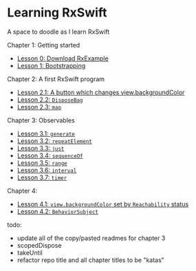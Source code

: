 # Learning RxSwift
A space to doodle as I learn RxSwift

Chapter 1: Getting started

* [Lesson 0: Download RxExample](lesson0_rxexample)
* [Lesson 1: Bootstrapping](lesson1_bootstrapping)

Chapter 2: A first RxSwift program

* [Lesson 2.1: A button which changes view.backgroundColor](lesson2.1_backgroundcolor)
* [Lesson 2.2: `DisposeBag`](lesson2.2_disposebag)
* [Lesson 2.3: `map`](lesson2.3_map)

Chapter 3: Observables

* [Lesson 3.1: `generate`](lesson3.1_generate)
* [Lesson 3.2: `repeatElement`](lesson3.2_repeatElement)
* [Lesson 3.3: `just`](lesson3.3_just)
* [Lesson 3.4: `sequenceOf`](lesson3.4_sequenceOf)
* [Lesson 3.5: `range`](lesson3.5_range)
* [Lesson 3.6: `interval`](lesson3.6_interval)
* [Lesson 3.7: `timer`](lesson3.7_timer)

Chapter 4:

* [Lesson 4.1: `view.backgroundColor` set by `Reachability` status](lesson4.1_reachability)
* [Lesson 4.2: `BehaviorSubject`](lesson4.2_behaviorsubject)


todo:
* update all of the copy/pasted readmes for chapter 3
* scopedDispose
* takeUntil
* refactor repo title and all chapter titles to be "katas"
